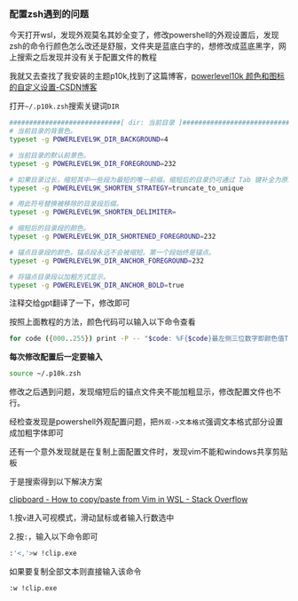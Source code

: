 ### 配置zsh遇到的问题

今天打开wsl，发现外观莫名其妙全变了，修改powershell的外观设置后，发现zsh的命令行颜色怎么改还是舒服，文件夹是蓝底白字的，想修改成蓝底黑字，网上搜索之后发现并没有关于配置文件的教程

我就又去查找了我安装的主题p10k,找到了这篇博客，[powerlevel10k 颜色和图标的自定义设置-CSDN博客](https://blog.csdn.net/qq_36835255/article/details/128101588#:~:text=DIR是段的名称，B)

打开`~/.p10k.zsh`搜索关键词`DIR`

```bash
############################[ dir: 当前目录 ]###########################
# 当前目录的背景色。
typeset -g POWERLEVEL9K_DIR_BACKGROUND=4

# 当前目录的默认前景色。
typeset -g POWERLEVEL9K_DIR_FOREGROUND=232

# 如果目录过长，缩短其中一些段为最短的唯一前缀。缩短后的目录仍可通过 Tab 键补全为原来的完整路径。
typeset -g POWERLEVEL9K_SHORTEN_STRATEGY=truncate_to_unique

# 用此符号替换被移除的目录段后缀。
typeset -g POWERLEVEL9K_SHORTEN_DELIMITER=

# 缩短后的目录段的颜色。
typeset -g POWERLEVEL9K_DIR_SHORTENED_FOREGROUND=232

# 锚点目录段的颜色。锚点段永远不会被缩短。第一个段始终是锚点。
typeset -g POWERLEVEL9K_DIR_ANCHOR_FOREGROUND=232

# 将锚点目录段以加粗方式显示。
typeset -g POWERLEVEL9K_DIR_ANCHOR_BOLD=true
```

注释交给gpt翻译了一下，修改即可

按照上面教程的方法，颜色代码可以输入以下命令查看

```bash
for code ({000..255}) print -P -- "$code: %F{$code}最左侧三位数字即颜色值Text Color%f"
```

**每次修改配置后一定要输入**

```bash
source ~/.p10k.zsh
```



修改之后遇到问题，发现缩短后的锚点文件夹不能加粗显示，修改配置文件也不行。

经检查发现是powershell外观配置问题，把`外观->文本格式`强调文本格式部分设置成加粗字体即可



还有一个意外发现就是在复制上面配置文件时，发现vim不能和windows共享剪贴板

于是搜索得到以下解决方案

[clipboard - How to copy/paste from Vim in WSL - Stack Overflow](https://stackoverflow.com/questions/61550552/how-to-copy-paste-from-vim-in-wsl)

1.按`v`进入可视模式，滑动鼠标或者输入行数选中

2.按`:`，输入以下命令即可

```bash
:'<,'>w !clip.exe
```

如果要复制全部文本则直接输入该命令

```bash
:w !clip.exe
```



